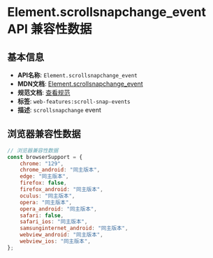 # Element.scrollsnapchange_event API 兼容性数据

## 基本信息

- **API名称**: `Element.scrollsnapchange_event`
- **MDN文档**: [Element.scrollsnapchange_event](https://developer.mozilla.org/docs/Web/API/Element/scrollsnapchange_event)
- **规范文档**: [查看规范](https://drafts.csswg.org/css-scroll-snap-2/#scrollsnapchange)
- **标签**: `web-features:scroll-snap-events`
- **描述**: `scrollsnapchange` event

## 浏览器兼容性数据

```javascript
// 浏览器兼容性数据
const browserSupport = {
    chrome: "129",
    chrome_android: "同主版本",
    edge: "同主版本",
    firefox: false,
    firefox_android: "同主版本",
    oculus: "同主版本",
    opera: "同主版本",
    opera_android: "同主版本",
    safari: false,
    safari_ios: "同主版本",
    samsunginternet_android: "同主版本",
    webview_android: "同主版本",
    webview_ios: "同主版本",
};

```

